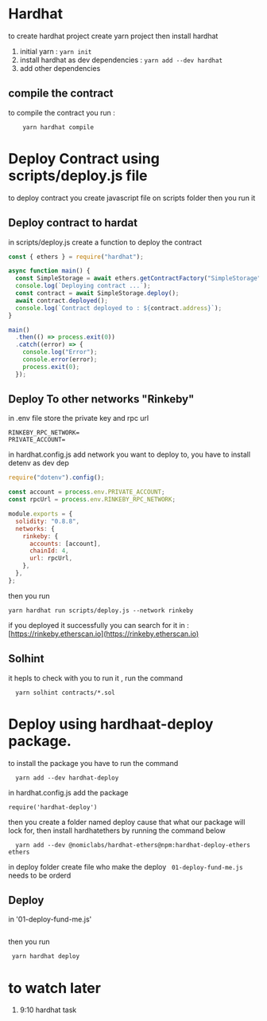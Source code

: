 # Hardhat

to create hardhat project create yarn project then install hardhat

1. initial yarn : `yarn init`
2. install hardhat as dev dependencies : `yarn add --dev hardhat`
3. add other dependencies

## compile the contract

to compile the contract you run :

```
    yarn hardhat compile
```

# Deploy Contract using scripts/deploy.js file

to deploy contract you create javascript file on scripts folder then you run it

## Deploy contract to hardat

in scripts/deploy.js create a function to deploy the contract

```javascript
const { ethers } = require("hardhat");

async function main() {
  const SimpleStorage = await ethers.getContractFactory("SimpleStorage");
  console.log(`Deploying contract ...`);
  const contract = await SimpleStorage.deploy();
  await contract.deployed();
  console.log(`Contract deployed to : ${contract.address}`);
}

main()
  .then(() => process.exit(0))
  .catch((error) => {
    console.log("Error");
    console.error(error);
    process.exit(0);
  });
```

## Deploy To other networks "Rinkeby"

in .env file store the private key and rpc url

```env
RINKEBY_RPC_NETWORK=
PRIVATE_ACCOUNT=
```

in hardhat.config.js add network you want to deploy to, you have to install detenv as dev dep

```javascript
require("dotenv").config();

const account = process.env.PRIVATE_ACCOUNT;
const rpcUrl = process.env.RINKEBY_RPC_NETWORK;

module.exports = {
  solidity: "0.8.8",
  networks: {
    rinkeby: {
      accounts: [account],
      chainId: 4,
      url: rpcUrl,
    },
  },
};
```

then you run

```
yarn hardhat run scripts/deploy.js --network rinkeby
```

if you deployed it successfully you can search for it in : [https://rinkeby.etherscan.io](https://rinkeby.etherscan.io)

## Solhint

it hepls to check with you to run it , run the command

```
  yarn solhint contracts/*.sol
```

# Deploy using hardhaat-deploy package.

to install the package you have to run the command

```
  yarn add --dev hardhat-deploy
```

in hardhat.config.js add the package

`require('hardhat-deploy') `

then you create a folder named deploy cause that what our package will lock for, then install hardhatethers by running the command below

```
  yarn add --dev @nomiclabs/hardhat-ethers@npm:hardhat-deploy-ethers ethers
```

in deploy folder create file who make the deploy ` 01-deploy-fund-me.js` needs to be orderd

## Deploy

in '01-deploy-fund-me.js'

```javascript

```

then you run

```
 yarn hardhat deploy
```

# to watch later

1. 9:10 hardhat task
